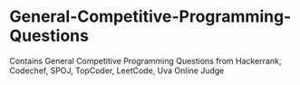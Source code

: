 # General-Competitive-Programming-Questions
Contains General Competitive Programming Questions from Hackerrank, Codechef, SPOJ, TopCoder, LeetCode, Uva Online Judge
